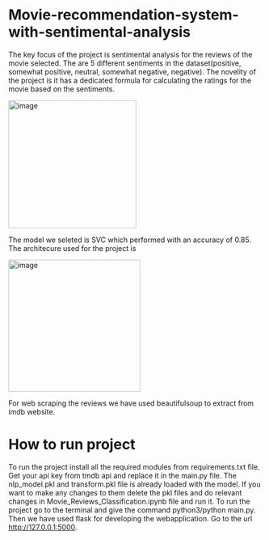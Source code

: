 # Movie-recommendation-system-with-sentimental-analysis


The key focus of the project is sentimental analysis for the reviews of the movie selected. The are 5 different sentiments in the dataset(positive, somewhat positive, neutral, somewhat negative, negative). The novelity of the project is it has a dedicated formula for calculating the ratings for the movie based on the sentiments.

<img width="253" alt="image" src="https://github.com/user-attachments/assets/c93a324b-2560-405e-af22-73a0086aa229">

The model we seleted is SVC which performed with an accuracy of 0.85. The architecure used for the project is 

<img width="261" alt="image" src="https://github.com/user-attachments/assets/caf0463c-394b-4583-83ff-bb680153d063">

For web scraping the reviews we have used beautifulsoup to extract from imdb website.
# How to run project
To run the project install all the required modules from requirements.txt file. Get your api key from tmdb api and replace it in the main.py file. The nlp_model.pkl and transform.pkl file is already loaded with the model. If you want to make any changes to them delete the pkl files and do relevant changes in Movie_Reviews_Classification.ipynb file and run it. To run the project go to the terminal and give the command 
python3/python main.py. Then we have used flask for developing the webapplication. Go to the url http://127.0.0.1:5000.
